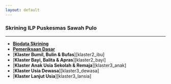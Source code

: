 ```yaml
---
layout: default
---
```


### [](#header-1)Skrining ILP Puskesmas Sawah Pulo
* * *
-   **<a href="https://docs.google.com/forms/d/e/1FAIpQLSeVSUOSzxA7sv9VSQqg33fxetakq2S5cTUpudgcDD9g9szOkg/viewform?usp=sharing">Biodata Skrining</a>**
-   **<a href="https://docs.google.com/forms/d/e/1FAIpQLScjPZmhJHKkzx_BSh5YGMz9XNdXnTkjLadrXtQVzYGZGahFxQ/viewform?usp=sharing">Pemeriksaan Dasar</a>**
- [**Klaster Bumil, Bulin & Bufas**][klaster2_ibu]
- [**Klaster Bayi, Balita & Apras**][klaster2_bayi]
- [**Klaster Anak Usia Sekolah & Remaja**][klaster3_anak]
- [**Klaster Usia Dewasa**][klaster3_dewasa]
- [**Klaster Lanjut Usia**][klaster3_lansia]